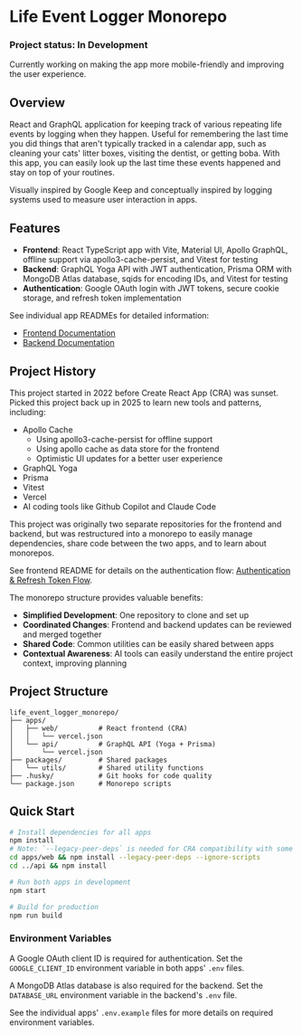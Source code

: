 # Life Event Logger Monorepo

### Project status: In Development

Currently working on making the app more mobile-friendly and improving the user experience.

## Overview

React and GraphQL application for keeping track of various repeating life events by logging when they happen. Useful for
remembering the last time you did things that aren't typically tracked in a calendar app, such as cleaning your cats'
litter boxes, visiting the dentist, or getting boba. With this app, you can easily look up the last time these events
happened and stay on top of your routines.

Visually inspired by Google Keep and conceptually inspired by logging systems used to measure user interaction in apps.

## Features

- **Frontend**: React TypeScript app with Vite, Material UI, Apollo GraphQL, offline support via apollo3-cache-persist, and Vitest for testing
- **Backend**: GraphQL Yoga API with JWT authentication, Prisma ORM with MongoDB Atlas database, sqids for encoding IDs, and Vitest for testing
- **Authentication**: Google OAuth login with JWT tokens, secure cookie storage, and refresh token implementation

See individual app READMEs for detailed information:
- [Frontend Documentation](./apps/web/README.md)
- [Backend Documentation](./apps/api/README.md)

## Project History

This project started in 2022 before Create React App (CRA) was sunset. Picked this project back up in 2025 to learn new
tools and patterns, including:
- Apollo Cache
    - Using apollo3-cache-persist for offline support
    - Using apollo cache as data store for the frontend
    - Optimistic UI updates for a better user experience
- GraphQL Yoga
- Prisma
- Vitest
- Vercel
- AI coding tools like Github Copilot and Claude Code

This project was originally two separate repositories for the frontend and backend, but was restructured into a monorepo
to easily manage dependencies, share code between the two apps, and to learn about monorepos.

See frontend README for details on the authentication flow: [Authentication & Refresh Token Flow](./apps/web/README.md#authentication--refresh-token-flow).

The monorepo structure provides valuable benefits:

- **Simplified Development**: One repository to clone and set up
- **Coordinated Changes**: Frontend and backend updates can be reviewed and merged together
- **Shared Code**: Common utilities can be easily shared between apps
- **Contextual Awareness**: AI tools can easily understand the entire project context, improving planning

## Project Structure

```
life_event_logger_monorepo/
├── apps/
│   ├── web/          # React frontend (CRA)
│   │   └── vercel.json
│   └── api/          # GraphQL API (Yoga + Prisma)
│       └── vercel.json
├── packages/         # Shared packages
│   └── utils/        # Shared utility functions
├── .husky/           # Git hooks for code quality
└── package.json      # Monorepo scripts
```

## Quick Start

```bash
# Install dependencies for all apps
npm install
# Note: `--legacy-peer-deps` is needed for CRA compatibility with some packages
cd apps/web && npm install --legacy-peer-deps --ignore-scripts
cd ../api && npm install

# Run both apps in development
npm start

# Build for production
npm run build
```

### Environment Variables

A Google OAuth client ID is required for authentication. Set the `GOOGLE_CLIENT_ID` environment variable in both apps'
`.env` files.

A MongoDB Atlas database is also required for the backend. Set the `DATABASE_URL` environment variable in the backend's
`.env` file.

See the individual apps' `.env.example` files for more details on required environment variables.
